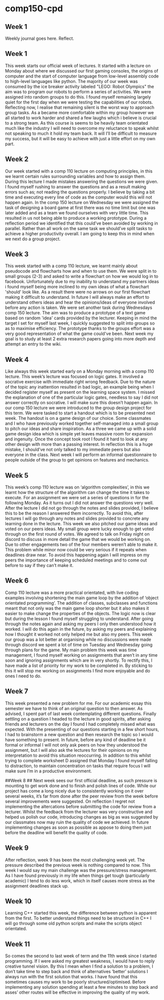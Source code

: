﻿# comp150-cpd

## Week 1

Weekly journal goes here. Reflect.

## Week 1 ##
This week starts our official week of lectures. It started with a lecture on Monday about where we discussed our first gaming consoles, the origins of computer and the start of computer language from low-level assembly code to high-level languages like python. The majority of our week was consumed by the ice breaker activity labeled "LEGO: Robot Olympics" the aim was to program our robots to perform a series of activities. We were assigned into random groups to do this. I found myself remaining largely quiet for the first day when we were testing the capabilities of our robots. Reflecting now, I realise that remaining silent is the worst way to approach group tasks. As a became more comfortable within my group however we all started to work harder and shared a few laughs which i believe is crucial to a strong team. As this course is seems to be heavily team orientated much like the industry I will need to overcome my reluctance to speak whilst not speaking to much it hold my team back. It will I’ll be difficult to measure my success, but it will be easy to achieve with just a little effort on my own part.
## Week 2 ##

Our week started with a comp 110 lecture on computing principles, in this we learnt certain rules surrounding variables and how to assign them. During this lecture I made mistakes answering the questions we were given. I found myself rushing to answer the questions and as a result making errors such as; not reading the questions properly. I believe by taking a bit time and executing every line of code as the computer would this will not happen again. In the comp 150 lecture on Wednesday we were assigned the task of designing a board game at first there was no time limit but one was later added and as a team we found ourselves with very little time. This resulted in us not being able to produce a working prototype. During a reflection period we identified that this could’ve been avoided by working in parallel. Rather than all work on the same task we should’ve split tasks to achieve a higher productivity overall.  I am going to keep this in mind when we next do a group project.

## Week 3 ##
This week started with a comp 110 lecture, we learnt mainly about pseudocode and flowcharts how and when to use them. We were split in to small groups (2-3) and asked to write a flowchart on how we would log in to facebook. Unfortunately due to my inability to understand my partners ideas i found myself being more inclined to my own ideas of what a flowchart 'should' look like. As a result there were no arrows on our first flowchart making it difficult to understand. In future I will always make an effort to understand others ideas and hear the opinions/ideas of everyone involved before any action is taken. We were set another task during Wednesdays comp 150 lecture. The aim was to produce a prototype of a text game based on random 'idea' cards provided by the lecturer. Keeping in mind the target I set for myself last week, I quickly suggested to split into groups so as to maximise efficiency. The prototype thanks to the groups effort was a very good representation of what the game could've been. Next week my goal is to study at least 2 extra research papers going into more depth and attempt an entry to the wiki.

## Week 4 ##
Like always this week started early on a Monday morning with a comp 110 lecture. This week’s lecture was focused on logic gates. It involved a socrative exercise with immediate right wrong feedback. Due to the nature of the topic any inattention resulted in bad logic, an example being when I decided register myself as present on the learning space system. I missed the explanation of one of the particular logic gates, needless to say I did not answer correctly on socrative. I will make sure this doesn’t happen again. In our comp 150 lecture we were introduced to the group design project for this term. We were tasked to start a handout which is to be presented next week. The handout is on a game design of our choice. Some classmates and I who have previously worked together self-managed into a small group to pitch our ideas and share inspiration. As a three we came up with a solid game design idea which is simple yet leaves massive room for expansion and ingenuity. Once the concept took root I found it hard to look at any other design with more than a passing interest. In reflection this is a huge mistake, I should’ve not only talked to my immediate peers but also everyone in the class. Next week I will perform an informal questionnaire to people outside of the group to get opinions on features and mechanics.

## Week 5 ##
This week’s comp 110 lecture was on ‘algorithm complexities’, in this we learnt how the structure of the algorithm can change the time it takes to execute. For an assignment we were set a series of questions in for the following Monday.  As it turns out I did not answer the questions very well. After the lecture I did not go through the notes and slides provided, I believe this to be the reason I answered them incorrectly. To avoid this, after lectures I will go through any notes and slides provided to concrete any learning done in the lecture. This week we also pitched our game ideas and voted on our peers ideas. My small group were lucky enough to get voted through on the first round of votes. We agreed to talk on Friday night on discord to discuss in more detail the game that we would be working on. Due to other engagements two of the four members weren’t able to make it. This problem while minor now could be very serious if it repeats when deadlines draw near. To avoid this happening again I will impress on my peers the importance of keeping scheduled meetings and to come out before to say if they can’t make it.

## Week 6 ##
Comp 110 lecture was a more practical orientated, with live coding examples involving shortening the main game loop by the addition of ‘object orientated programming’.  The addition of classes, subclasses and functions meant that not only was the main game loop shorter but it also makes it easier to make change the properties of the objects. The logic now is clear but during the lesson I found myself struggling to understand. After going through the notes again and asking my peers I only then understood how it worked. I will do this again in the future, by asking my peers and explaining how I thought it worked not only helped me but also my peers. This week our group was a lot better at organising while no discussions were made through discord we spent a lot of time on Tuesday and Wednesday going through plans for the game. My main problem this week was time management, I found myself working on assignments that aren’t in any time soon and ignoring assignments which are in very shortly. To rectify this, I have made a list of priority for my work to be completed in. By sticking to this it will stop me working on assignments I find more enjoyable and do ones I need to do.

## Week 7 ##
This week presented a new problem for me. For our academic essay this semester we have to think of an original question to then answer. As advised, I spent part of last week contemplating different questions. Finally settling on a question I headed to the lecture in good spirits, after asking friends and lecturers on the day I found I had completely missed what was expected. With the presenting of our questions starting in a few short hours, I had to brainstorm a new question and then research the topic so I would have something to present. In future, before any kind of deadline be it formal or informal I will not only ask peers on how they understood the assignment, but I will also ask the lectures for their opinions on my interpretation to avoid this situation reoccurring. In addition to this whilst trying to complete worksheet D assigned that Monday I found myself falling to distraction, to maintain concentration on tasks that require focus I will make sure I’m in a productive environment. 

##Week 8 ##
Next week sees our first official deadline, as such pressure is mounting to get work done and to finish and polish lines of code. While our project has come a long nicely due to consistently working on it over several weeks, it’s far from done after the peer review from the week before several improvements were suggested. On reflection I regret not implementing the altercations before submitting the code for review from a lecturer. Whilst the feedback from the lecturer was very constructive and helped us polish our code, introducing changes as big as was suggested by our classmates now may ruin the quality of code we achieved. In future implementing changes as soon as possible as appose to doing them just before the deadline will benefit the quality of code. 

## Week 9 ##
After reflection, week 9 has been the most challenging week yet. The pressure described the previous week is nothing compared to now. This week I would say my main challenge was the pressure/stress management. As I have found previously in my life when things get tough (particularly academic) I tend to do less work, which in itself causes more stress as the assignment deadlines stack up. 
## Week 10 ##
Learning C++ started this week, the difference between python is apparent from the first. To better understand things need to be structured in C++ I will go through some old python scripts and make the scripts object orientated.

## Week 11 ## 
So comes the second to last week of term and the 11th week since I started programming. If I were asked my greatest weakness, I would have to reply creative tunnel vision. By this I mean when I find a solution to a problem, I don’t take time to step back and think of alternatives ‘better’ solutions I always run with the first solution that works. I have found that this sometimes causes my work to be poorly structured/optimised. Before implementing any solution spending at least a few minutes to step back and asses’ other routes will be effective in improving the quality of my work.
